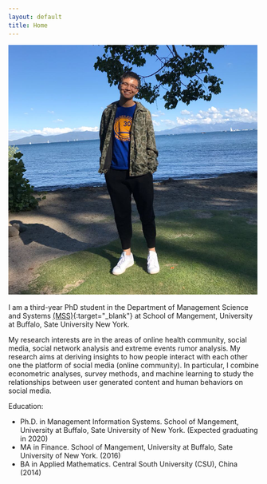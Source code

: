 ```yaml
---
layout: default
title: Home
---
```

    
<img src="image/picture.jpg" alt="alt text" width="500px" height="500px">

I am a third-year PhD student in the Department of Management Science and Systems [(MSS)](http://mgt.buffalo.edu/degree-programs/phd-in-management/science-systems/current-students.html){:target="_blank"}  at School of Mangement, University at Buffalo, Sate University New York.

My research interests are in the areas of online health community, social media, social network analysis and extreme events rumor analysis. My research aims at deriving insights to how people interact with each other one the platform of social media (online community). In particular, I combine econometric analyses, survey methods, and machine learning to study the relationships between user generated content and human behaviors on social media. 

Education:  

* Ph.D. in Management Information Systems. School of Mangement, University at Buffalo, Sate University of New York. (Expected graduating in 2020)
* MA in Finance. School of Mangement, University at Buffalo, Sate University of New York. (2016)  
* BA in Applied Mathematics. Central South University (CSU), China (2014)
